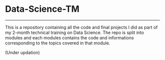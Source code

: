 # Data-Science-TM

-------------------------

This is a repository containing all the code and final projects I did as part of my 2-month technical training on Data Science.
The repo is split into modules and each modules contains the code and informations corresponding to the topics covered in that module.

(Under updation)
